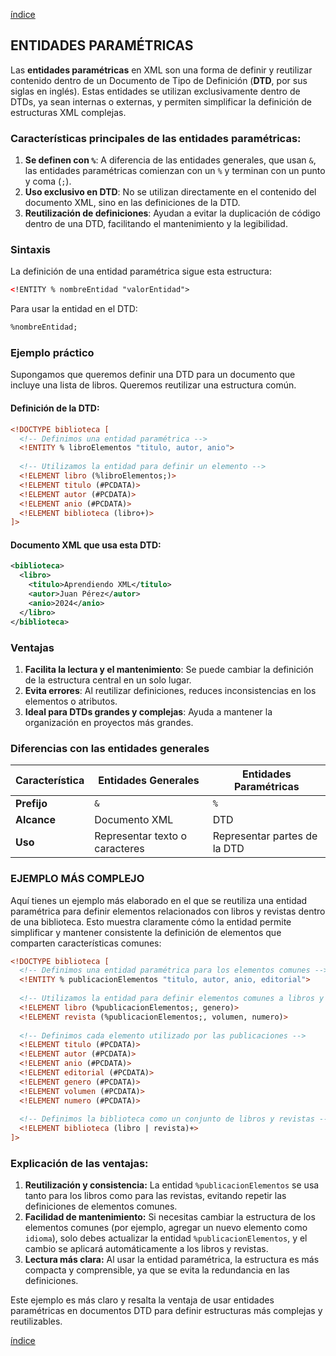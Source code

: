 [índice](./LM0400_indice.md)

## ENTIDADES PARAMÉTRICAS

Las **entidades paramétricas** en XML son una forma de definir y reutilizar contenido dentro de un Documento de Tipo de Definición (**DTD**, por sus siglas en inglés). Estas entidades se utilizan exclusivamente dentro de DTDs, ya sean internas o externas, y permiten simplificar la definición de estructuras XML complejas.

### Características principales de las entidades paramétricas:
1. **Se definen con `%`**: A diferencia de las entidades generales, que usan `&`, las entidades paramétricas comienzan con un `%` y terminan con un punto y coma (`;`).
2. **Uso exclusivo en DTD**: No se utilizan directamente en el contenido del documento XML, sino en las definiciones de la DTD.
3. **Reutilización de definiciones**: Ayudan a evitar la duplicación de código dentro de una DTD, facilitando el mantenimiento y la legibilidad.

### Sintaxis
La definición de una entidad paramétrica sigue esta estructura:
```xml
<!ENTITY % nombreEntidad "valorEntidad">
```

Para usar la entidad en el DTD:
```xml
%nombreEntidad;
```

### Ejemplo práctico

Supongamos que queremos definir una DTD para un documento que incluye una lista de libros. Queremos reutilizar una estructura común.

#### Definición de la DTD:
```xml
<!DOCTYPE biblioteca [
  <!-- Definimos una entidad paramétrica -->
  <!ENTITY % libroElementos "titulo, autor, anio">
  
  <!-- Utilizamos la entidad para definir un elemento -->
  <!ELEMENT libro (%libroElementos;)>
  <!ELEMENT titulo (#PCDATA)>
  <!ELEMENT autor (#PCDATA)>
  <!ELEMENT anio (#PCDATA)>
  <!ELEMENT biblioteca (libro+)>
]>
```

#### Documento XML que usa esta DTD:
```xml
<biblioteca>
  <libro>
    <titulo>Aprendiendo XML</titulo>
    <autor>Juan Pérez</autor>
    <anio>2024</anio>
  </libro>
</biblioteca>
```

### Ventajas
1. **Facilita la lectura y el mantenimiento**: Se puede cambiar la definición de la estructura central en un solo lugar.
2. **Evita errores**: Al reutilizar definiciones, reduces inconsistencias en los elementos o atributos.
3. **Ideal para DTDs grandes y complejas**: Ayuda a mantener la organización en proyectos más grandes.

### Diferencias con las entidades generales

| Característica             | Entidades Generales             | Entidades Paramétricas       |
|----------------------------|---------------------------------|------------------------------|
| **Prefijo**                | `&`                             | `%`                          |
| **Alcance**                | Documento XML                   | DTD                          |
| **Uso**                    | Representar texto o caracteres  | Representar partes de la DTD |


### EJEMPLO MÁS COMPLEJO

Aquí tienes un ejemplo más elaborado en el que se reutiliza una entidad paramétrica para definir elementos relacionados con libros y revistas dentro de una biblioteca. Esto muestra claramente cómo la entidad permite simplificar y mantener consistente la definición de elementos que comparten características comunes:

```xml
<!DOCTYPE biblioteca [
  <!-- Definimos una entidad paramétrica para los elementos comunes -->
  <!ENTITY % publicacionElementos "titulo, autor, anio, editorial">
  
  <!-- Utilizamos la entidad para definir elementos comunes a libros y revistas -->
  <!ELEMENT libro (%publicacionElementos;, genero)>
  <!ELEMENT revista (%publicacionElementos;, volumen, numero)>
  
  <!-- Definimos cada elemento utilizado por las publicaciones -->
  <!ELEMENT titulo (#PCDATA)>
  <!ELEMENT autor (#PCDATA)>
  <!ELEMENT anio (#PCDATA)>
  <!ELEMENT editorial (#PCDATA)>
  <!ELEMENT genero (#PCDATA)>
  <!ELEMENT volumen (#PCDATA)>
  <!ELEMENT numero (#PCDATA)>
  
  <!-- Definimos la biblioteca como un conjunto de libros y revistas -->
  <!ELEMENT biblioteca (libro | revista)+>
]>
```

### Explicación de las ventajas:
1. **Reutilización y consistencia:** La entidad `%publicacionElementos` se usa tanto para los libros como para las revistas, evitando repetir las definiciones de elementos comunes.
2. **Facilidad de mantenimiento:** Si necesitas cambiar la estructura de los elementos comunes (por ejemplo, agregar un nuevo elemento como `idioma`), solo debes actualizar la entidad `%publicacionElementos`, y el cambio se aplicará automáticamente a los libros y revistas.
3. **Lectura más clara:** Al usar la entidad paramétrica, la estructura es más compacta y comprensible, ya que se evita la redundancia en las definiciones.

Este ejemplo es más claro y resalta la ventaja de usar entidades paramétricas en documentos DTD para definir estructuras más complejas y reutilizables.

[índice](./LM0400_indice.md)